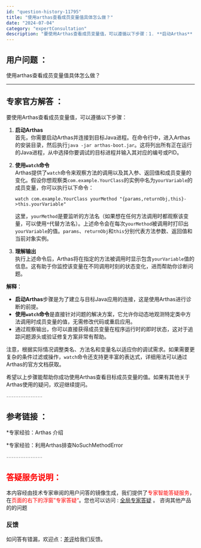 ```yaml
---
id: "question-history-11795"
title: "使用arthas查看成员变量值具体怎么做？"
date: "2024-07-04"
category: "expertConsultation"
description: "要使用Arthas查看成员变量值，可以遵循以下步骤：1. **启动Arthas**     首先，你需要启动Arthas并连接到目标Java进程。在命令行中，进入Arthas的安装目录，然后执行`java -jar arthas-boot.jar`。这将列出所有正在运行的Java进程，从中选择你要调"
---
```


## 用户问题 ： 
 使用arthas查看成员变量值具体怎么做？  

---------------
## 专家官方解答 ：

要使用Arthas查看成员变量值，可以遵循以下步骤：

1. **启动Arthas**  
   首先，你需要启动Arthas并连接到目标Java进程。在命令行中，进入Arthas的安装目录，然后执行`java -jar arthas-boot.jar`。这将列出所有正在运行的Java进程，从中选择你要调试的目标进程并输入其对应的编号或PID。

2. **使用`watch`命令**  
   Arthas提供了`watch`命令来观察方法的调用以及其入参、返回值和成员变量的变化。假设你想观察类`com.example.YourClass`的实例中名为`yourVariable`的成员变量，你可以执行以下命令：
   ```shell
   watch com.example.YourClass yourMethod "{params,returnObj,this}->this.yourVariable"
   ```
   这里，`yourMethod`是要监听的方法名（如果想在任何方法调用时都观察该变量，可以使用`*`代替方法名）。上述命令会在每次`yourMethod`被调用时打印出`yourVariable`的值。`params`、`returnObj`和`this`分别代表方法参数、返回值和当前对象实例。

3. **理解输出**  
   执行上述命令后，Arthas将在指定的方法被调用时显示包含`yourVariable`值的信息。这有助于你监控该变量在不同调用时刻的状态变化，进而帮助你诊断问题。

**解释**：  
- **启动Arthas**步骤是为了建立与目标Java应用的连接，这是使用Arthas进行诊断的前提。
- **使用`watch`命令**是直接针对问题的解决方案，它允许你动态地观测特定类中方法调用时成员变量的值，无需修改代码或重启应用。
- 通过观察输出，你可以直接获得成员变量在程序运行时的即时状态，这对于追踪问题源头或验证修复方案非常有帮助。

注意，根据实际情况调整类名、方法名和变量名以适应你的调试需求。如果需要更复杂的条件过滤或操作，`watch`命令还支持更丰富的表达式，详细用法可以通过Arthas的官方文档获取。

希望以上步骤能帮助你成功使用Arthas查看目标成员变量的值。如果有其他关于Arthas使用的疑问，欢迎继续提问。


<font color="#949494">---------------</font> 


## 参考链接 ：

*专家经验：Arthas 介绍 
 
 *专家经验：利用Arthas排查NoSuchMethodError 


 <font color="#949494">---------------</font> 
 


## <font color="#FF0000">答疑服务说明：</font> 

本内容经由技术专家审阅的用户问答的镜像生成，我们提供了<font color="#FF0000">专家智能答疑服务</font>，在<font color="#FF0000">页面的右下的浮窗”专家答疑“</font>。您也可以访问 : [全局专家答疑](https://answer.opensource.alibaba.com/docs/intro) 。 咨询其他产品的的问题

### 反馈
如问答有错漏，欢迎点：[差评](https://ai.nacos.io/user/feedbackByEnhancerGradePOJOID?enhancerGradePOJOId=16054)给我们反馈。
